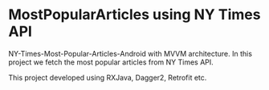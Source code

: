 # MostPopularArticles using NY Times API

NY-Times-Most-Popular-Articles-Android with MVVM architecture. In this project we fetch the most popular articles from NY Times API.

This project developed using RXJava, Dagger2, Retrofit etc.
